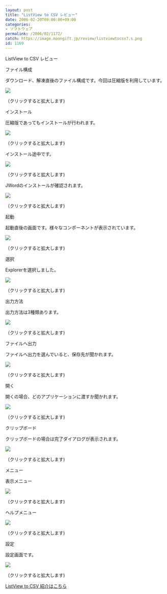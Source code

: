 ```yaml
---
layout: post
title: "ListView to CSV レビュー"
date: 2006-02-20T09:00:00+09:00
categories:
- ソフトウェア
permalink: /2006/02/1172/
catch: https://image.moongift.jp/review/listviewtocsv7.s.png
id: 1169
---
```

ListView to CSV レビュー  
<!--more-->

ファイル構成

  

ダウンロード、解凍直後のファイル構成です。今回は圧縮版を利用しています。

  

[![](https://image.moongift.jp/review/listviewtocsv1.s.png)](https://image.moongift.jp/review/listviewtocsv1.png)  
  
（クリックすると拡大します)

  

インストール

  

圧縮版であってもインストールが行われます。

  

[![](https://image.moongift.jp/review/listviewtocsv2.s.png)](https://image.moongift.jp/review/listviewtocsv2.png)  
  
（クリックすると拡大します)

  

インストール途中です。

  

[![](https://image.moongift.jp/review/listviewtocsv3.s.png)](https://image.moongift.jp/review/listviewtocsv3.png)  
  
（クリックすると拡大します)

  

JWordのインストールが確認されます。

  

[![](https://image.moongift.jp/review/listviewtocsv4.s.png)](https://image.moongift.jp/review/listviewtocsv4.png)  
  
（クリックすると拡大します)

  

起動

  

起動直後の画面です。様々なコンポーネントが表示されています。

  

[![](https://image.moongift.jp/review/listviewtocsv5.s.png)](https://image.moongift.jp/review/listviewtocsv5.png)  
  
（クリックすると拡大します)

  

選択

  

Explorerを選択しました。

  

[![](https://image.moongift.jp/review/listviewtocsv6.s.png)](https://image.moongift.jp/review/listviewtocsv6.png)  
  
（クリックすると拡大します)

  

出力方法

  

出力方法は3種類あります。

  

[![](https://image.moongift.jp/review/listviewtocsv7.s.png)](https://image.moongift.jp/review/listviewtocsv7.png)  
  
（クリックすると拡大します)

  

ファイルへ出力

  

ファイルへ出力を選んでいると、保存先が聞かれます。

  

[![](https://image.moongift.jp/review/listviewtocsv8.s.png)](https://image.moongift.jp/review/listviewtocsv8.png)  
  
（クリックすると拡大します)

  

開く

  

開くの場合、どのアプリケーションに渡すか聞かれます。

  

[![](https://image.moongift.jp/review/listviewtocsv9.s.png)](https://image.moongift.jp/review/listviewtocsv9.png)  
  
（クリックすると拡大します)

  

クリップボード

  

クリップボードの場合は完了ダイアログが表示されます。

  

[![](https://image.moongift.jp/review/listviewtocsv10.s.png)](https://image.moongift.jp/review/listviewtocsv10.png)  
  
（クリックすると拡大します)

  

メニュー

  

表示メニュー

  

[![](https://image.moongift.jp/review/listviewtocsv11.s.png)](https://image.moongift.jp/review/listviewtocsv11.png)  
  
（クリックすると拡大します)

  

ヘルプメニュー

  

[![](https://image.moongift.jp/review/listviewtocsv13.s.png)](https://image.moongift.jp/review/listviewtocsv13.png)  
  
（クリックすると拡大します)

  

設定

  

設定画面です。

  

[![](https://image.moongift.jp/review/listviewtocsv12.s.png)](https://image.moongift.jp/review/listviewtocsv12.png)  
  
（クリックすると拡大します)

  

[ListView to CSV 紹介はこちら](http://oss.moongift.jp/intro/i-1171.html)

